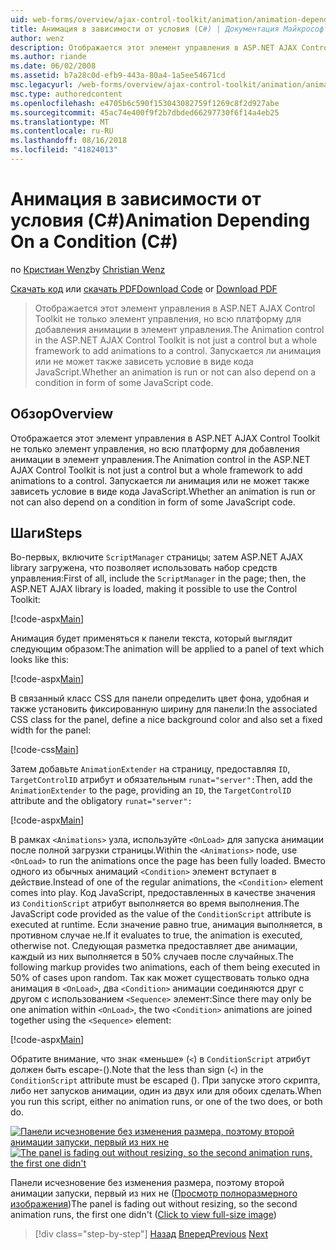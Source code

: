 ```yaml
---
uid: web-forms/overview/ajax-control-toolkit/animation/animation-depending-on-a-condition-cs
title: Анимация в зависимости от условия (C#) | Документация Майкрософт
author: wenz
description: Отображается этот элемент управления в ASP.NET AJAX Control Toolkit не только элемент управления, но всю платформу для добавления анимации в элемент управления. Является ли анимация...
ms.author: riande
ms.date: 06/02/2008
ms.assetid: b7a28c0d-efb9-443a-80a4-1a5ee54671cd
msc.legacyurl: /web-forms/overview/ajax-control-toolkit/animation/animation-depending-on-a-condition-cs
msc.type: authoredcontent
ms.openlocfilehash: e4705b6c590f153043082759f1269c8f2d927abe
ms.sourcegitcommit: 45ac74e400f9f2b7dbded66297730f6f14a4eb25
ms.translationtype: MT
ms.contentlocale: ru-RU
ms.lasthandoff: 08/16/2018
ms.locfileid: "41824013"
---
```

<a name="animation-depending-on-a-condition-c"></a><span data-ttu-id="c43e1-104">Анимация в зависимости от условия (C#)</span><span class="sxs-lookup"><span data-stu-id="c43e1-104">Animation Depending On a Condition (C#)</span></span>
====================
<span data-ttu-id="c43e1-105">по [Кристиан Wenz](https://github.com/wenz)</span><span class="sxs-lookup"><span data-stu-id="c43e1-105">by [Christian Wenz](https://github.com/wenz)</span></span>

<span data-ttu-id="c43e1-106">[Скачать код](http://download.microsoft.com/download/f/9/a/f9a26acd-8df4-4484-8a18-199e4598f411/Animation4.cs.zip) или [скачать PDF](http://download.microsoft.com/download/6/7/1/6718d452-ff89-4d3f-a90e-c74ec2d636a3/animation4CS.pdf)</span><span class="sxs-lookup"><span data-stu-id="c43e1-106">[Download Code](http://download.microsoft.com/download/f/9/a/f9a26acd-8df4-4484-8a18-199e4598f411/Animation4.cs.zip) or [Download PDF](http://download.microsoft.com/download/6/7/1/6718d452-ff89-4d3f-a90e-c74ec2d636a3/animation4CS.pdf)</span></span>

> <span data-ttu-id="c43e1-107">Отображается этот элемент управления в ASP.NET AJAX Control Toolkit не только элемент управления, но всю платформу для добавления анимации в элемент управления.</span><span class="sxs-lookup"><span data-stu-id="c43e1-107">The Animation control in the ASP.NET AJAX Control Toolkit is not just a control but a whole framework to add animations to a control.</span></span> <span data-ttu-id="c43e1-108">Запускается ли анимация или не может также зависеть условие в виде кода JavaScript.</span><span class="sxs-lookup"><span data-stu-id="c43e1-108">Whether an animation is run or not can also depend on a condition in form of some JavaScript code.</span></span>


## <a name="overview"></a><span data-ttu-id="c43e1-109">Обзор</span><span class="sxs-lookup"><span data-stu-id="c43e1-109">Overview</span></span>

<span data-ttu-id="c43e1-110">Отображается этот элемент управления в ASP.NET AJAX Control Toolkit не только элемент управления, но всю платформу для добавления анимации в элемент управления.</span><span class="sxs-lookup"><span data-stu-id="c43e1-110">The Animation control in the ASP.NET AJAX Control Toolkit is not just a control but a whole framework to add animations to a control.</span></span> <span data-ttu-id="c43e1-111">Запускается ли анимация или не может также зависеть условие в виде кода JavaScript.</span><span class="sxs-lookup"><span data-stu-id="c43e1-111">Whether an animation is run or not can also depend on a condition in form of some JavaScript code.</span></span>

## <a name="steps"></a><span data-ttu-id="c43e1-112">Шаги</span><span class="sxs-lookup"><span data-stu-id="c43e1-112">Steps</span></span>

<span data-ttu-id="c43e1-113">Во-первых, включите `ScriptManager` страницы; затем ASP.NET AJAX library загружена, что позволяет использовать набор средств управления:</span><span class="sxs-lookup"><span data-stu-id="c43e1-113">First of all, include the `ScriptManager` in the page; then, the ASP.NET AJAX library is loaded, making it possible to use the Control Toolkit:</span></span>

[!code-aspx[Main](animation-depending-on-a-condition-cs/samples/sample1.aspx)]

<span data-ttu-id="c43e1-114">Анимация будет применяться к панели текста, который выглядит следующим образом:</span><span class="sxs-lookup"><span data-stu-id="c43e1-114">The animation will be applied to a panel of text which looks like this:</span></span>

[!code-aspx[Main](animation-depending-on-a-condition-cs/samples/sample2.aspx)]

<span data-ttu-id="c43e1-115">В связанный класс CSS для панели определить цвет фона, удобная и также установить фиксированную ширину для панели:</span><span class="sxs-lookup"><span data-stu-id="c43e1-115">In the associated CSS class for the panel, define a nice background color and also set a fixed width for the panel:</span></span>

[!code-css[Main](animation-depending-on-a-condition-cs/samples/sample3.css)]

<span data-ttu-id="c43e1-116">Затем добавьте `AnimationExtender` на страницу, предоставляя `ID`, `TargetControlID` атрибут и обязательным `runat="server":`</span><span class="sxs-lookup"><span data-stu-id="c43e1-116">Then, add the `AnimationExtender` to the page, providing an `ID`, the `TargetControlID` attribute and the obligatory `runat="server":`</span></span>

[!code-aspx[Main](animation-depending-on-a-condition-cs/samples/sample4.aspx)]

<span data-ttu-id="c43e1-117">В рамках `<Animations>` узла, используйте `<OnLoad>` для запуска анимации после полной загрузки страницы.</span><span class="sxs-lookup"><span data-stu-id="c43e1-117">Within the `<Animations>` node, use `<OnLoad>` to run the animations once the page has been fully loaded.</span></span> <span data-ttu-id="c43e1-118">Вместо одного из обычных анимаций `<Condition>` элемент вступает в действие.</span><span class="sxs-lookup"><span data-stu-id="c43e1-118">Instead of one of the regular animations, the `<Condition>` element comes into play.</span></span> <span data-ttu-id="c43e1-119">Код JavaScript, предоставленных в качестве значения из `ConditionScript` атрибут выполняется во время выполнения.</span><span class="sxs-lookup"><span data-stu-id="c43e1-119">The JavaScript code provided as the value of the `ConditionScript` attribute is executed at runtime.</span></span> <span data-ttu-id="c43e1-120">Если значение равно true, анимация выполняется, в противном случае не.</span><span class="sxs-lookup"><span data-stu-id="c43e1-120">If it evaluates to true, the animation is executed, otherwise not.</span></span> <span data-ttu-id="c43e1-121">Следующая разметка предоставляет две анимации, каждый из них выполняется в 50% случаев после случайных.</span><span class="sxs-lookup"><span data-stu-id="c43e1-121">The following markup provides two animations, each of them being executed in 50% of cases upon random.</span></span> <span data-ttu-id="c43e1-122">Так как может существовать только одна анимация в `<OnLoad>`, два `<Condition>` анимации соединяются друг с другом с использованием `<Sequence>` элемент:</span><span class="sxs-lookup"><span data-stu-id="c43e1-122">Since there may only be one animation within `<OnLoad>`, the two `<Condition>` animations are joined together using the `<Sequence>` element:</span></span>

[!code-aspx[Main](animation-depending-on-a-condition-cs/samples/sample5.aspx)]

<span data-ttu-id="c43e1-123">Обратите внимание, что знак «меньше» (`<`) в `ConditionScript` атрибут должен быть escape-().</span><span class="sxs-lookup"><span data-stu-id="c43e1-123">Note that the less than sign (`<`) in the `ConditionScript` attribute must be escaped ().</span></span> <span data-ttu-id="c43e1-124">При запуске этого скрипта, либо нет запусков анимации, один из двух или для обоих сделать.</span><span class="sxs-lookup"><span data-stu-id="c43e1-124">When you run this script, either no animation runs, or one of the two does, or both do.</span></span>


<span data-ttu-id="c43e1-125">[![Панели исчезновение без изменения размера, поэтому второй анимации запуски, первый из них не](animation-depending-on-a-condition-cs/_static/image2.png)](animation-depending-on-a-condition-cs/_static/image1.png)</span><span class="sxs-lookup"><span data-stu-id="c43e1-125">[![The panel is fading out without resizing, so the second animation runs, the first one didn't](animation-depending-on-a-condition-cs/_static/image2.png)](animation-depending-on-a-condition-cs/_static/image1.png)</span></span>

<span data-ttu-id="c43e1-126">Панели исчезновение без изменения размера, поэтому второй анимации запуски, первый из них не ([Просмотр полноразмерного изображения](animation-depending-on-a-condition-cs/_static/image3.png))</span><span class="sxs-lookup"><span data-stu-id="c43e1-126">The panel is fading out without resizing, so the second animation runs, the first one didn't ([Click to view full-size image](animation-depending-on-a-condition-cs/_static/image3.png))</span></span>

> [!div class="step-by-step"]
> <span data-ttu-id="c43e1-127">[Назад](executing-several-animations-after-each-other-cs.md)
> [Вперед](picking-one-animation-out-of-a-list-cs.md)</span><span class="sxs-lookup"><span data-stu-id="c43e1-127">[Previous](executing-several-animations-after-each-other-cs.md)
[Next](picking-one-animation-out-of-a-list-cs.md)</span></span>
